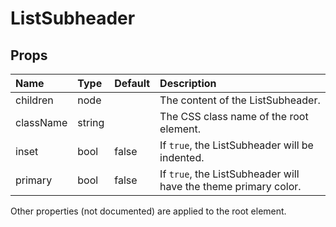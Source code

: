 ListSubheader
=============



Props
-----


| Name | Type | Default | Description |
|:-----|:-----|:-----|:-----|
| children | node |  |  The content of the ListSubheader. |
| className | string |  |  The CSS class name of the root element. |
| inset | bool | false |  If `true`, the ListSubheader will be indented. |
| primary | bool | false |  If `true`, the ListSubheader will have the theme primary color. |

Other properties (not documented) are applied to the root element.
